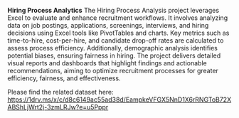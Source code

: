 ****Hiring Process Analytics****
The Hiring Process Analysis project leverages Excel to evaluate and enhance recruitment workflows. It involves analyzing data on job postings, applications, screenings, interviews, and hiring decisions using Excel tools like PivotTables and charts. Key metrics such as time-to-hire, cost-per-hire, and candidate drop-off rates are calculated to assess process efficiency. Additionally, demographic analysis identifies potential biases, ensuring fairness in hiring. The project delivers detailed visual reports and dashboards that highlight findings and actionable recommendations, aiming to optimize recruitment processes for greater efficiency, fairness, and effectiveness.

Please find the related dataset here:
https://1drv.ms/x/c/d8c6149ac55ad38d/EampkeVFGX5NnD1X6rRNGToB72XABShLjWrt2j-3zmLRJw?e=u5Pppr
